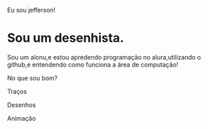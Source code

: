 <!DOCTYPE html>
<html lang="pt-br">
<body>
    <p>Eu sou jefferson!</p>
    <H1>Sou um desenhista.</H1>
    <P>Sou um alonu,e estou apredendo programação no alura,utilizando o github,e entendendo como funciona a área de computação!</P>
    <P>No que sou bom?</P>
    <Div>
        <P>Traços</P>
        <P>Desenhos</P>
        <P>Animação</P>
    </Div>
</body>
</html>
